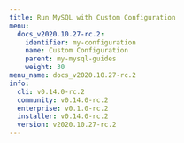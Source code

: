 ```yaml
---
title: Run MySQL with Custom Configuration
menu:
  docs_v2020.10.27-rc.2:
    identifier: my-configuration
    name: Custom Configuration
    parent: my-mysql-guides
    weight: 30
menu_name: docs_v2020.10.27-rc.2
info:
  cli: v0.14.0-rc.2
  community: v0.14.0-rc.2
  enterprise: v0.1.0-rc.2
  installer: v0.14.0-rc.2
  version: v2020.10.27-rc.2
---
```


